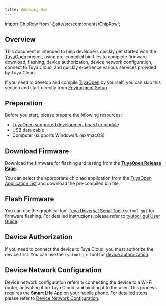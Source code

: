 ```yaml
---
title: Unboxing Use
---
```


import ChipRow from '@site/src/components/ChipRow';

## Overview

This document is intended to help developers quickly get started with the [TuyaOpen](https://github.com/tuya/TuyaOpen) project, using pre-compiled bin files to complete firmware download, flashing, device authorization, device network configuration, connect to Tuya Cloud, and quickly experience various services provided by Tuya Cloud.

If you need to develop and compile [TuyaOpen](https://github.com/tuya/TuyaOpen) by yourself, you can skip this section and start directly from [Environment Setup](./enviroment-setup.md).

## Preparation

Before you start, please prepare the following resources:
 - [TuyaOpen supported development board or module](../hardware-specific/index.md#hardware-platform)
 - USB data cable
 - Computer (supports Windows/Linux/macOS)

## Download Firmware

Download the firmware for flashing and testing from the **[TuyaOpen Release Page](https://github.com/tuya/TuyaOpen/releases)**.

You can select the appropriate chip and application from the [TuyaOpen Application List](../applications/index.md#tuyaopen-application-list) and download the pre-compiled bin file.

## Flash Firmware

You can use the graphical tool [Tuya Universal Serial Tool](https://www.tuyaopen.ai/tools/tyutool) `tyutool_gui` for firmware flashing. For detailed instructions, please refer to [tyutool_gui User Guide](../tos-tools/tools-tyutool.md#firmware-flashing).

## Device Authorization

If you need to connect the device to Tuya Cloud, you must authorize the device first. You can use the `tyutool_gui` tool for [device authorization](./equipment-authorization.md).

## Device Network Configuration

Device network configuration refers to connecting the device to a Wi-Fi router, activating it on Tuya Cloud, and binding it to the user. This process requires the **Smart Life** App on your mobile phone. For detailed steps, please refer to [Device Network Configuration](./device-network-configuration.md).

